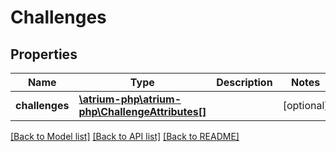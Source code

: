 # Challenges

## Properties
Name | Type | Description | Notes
------------ | ------------- | ------------- | -------------
**challenges** | [**\atrium-php\atrium-php\ChallengeAttributes[]**](ChallengeAttributes.md) |  | [optional] 

[[Back to Model list]](../README.md#documentation-for-models) [[Back to API list]](../README.md#documentation-for-api-endpoints) [[Back to README]](../README.md)


